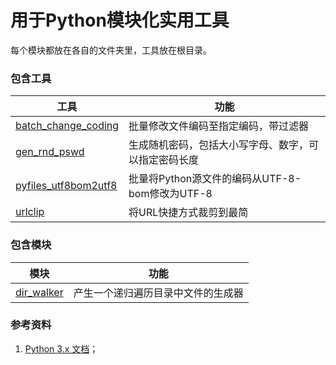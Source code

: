 # 用于Python模块化实用工具

每个模块都放在各自的文件夹里，工具放在根目录。

### 包含工具

| 工具                                            | 功能                                                 |
| ----------------------------------------------- | ---------------------------------------------------- |
| [batch_change_coding](batch_change_coding.py)   | 批量修改文件编码至指定编码，带过滤器                 |
| [gen_rnd_pswd](gen_rnd_pswd.py)                 | 生成随机密码，包括大小写字母、数字，可以指定密码长度 |
| [pyfiles_utf8bom2utf8](pyfiles_utf8bom2utf8.py) | 批量将Python源文件的编码从UTF-8-bom修改为UTF-8       |
| [urlclip](urlclip.py)                           | 将URL快捷方式裁剪到最简                              |

### 包含模块

| 模块                                     | 功能                               |
| ---------------------------------------- | ---------------------------------- |
| [dir_walker](./dir_walker/dir_walker.py) | 产生一个递归遍历目录中文件的生成器 |

### 参考资料

1. [Python 3.x 文档](https://docs.python.org/zh-cn/3/index.html)；
